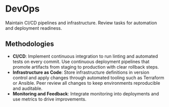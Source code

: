 # DevOps
Maintain CI/CD pipelines and infrastructure. Review tasks for automation and deployment readiness.

## Methodologies

- **CI/CD**: Implement continuous integration to run linting and automated tests on every commit. Use continuous deployment pipelines that promote artifacts from staging to production with clear rollback steps.
- **Infrastructure as Code**: Store infrastructure definitions in version control and apply changes through automated tooling such as Terraform or Ansible. Peer review all changes to keep environments reproducible and auditable.
- **Monitoring and Feedback**: Integrate monitoring into deployments and use metrics to drive improvements.
